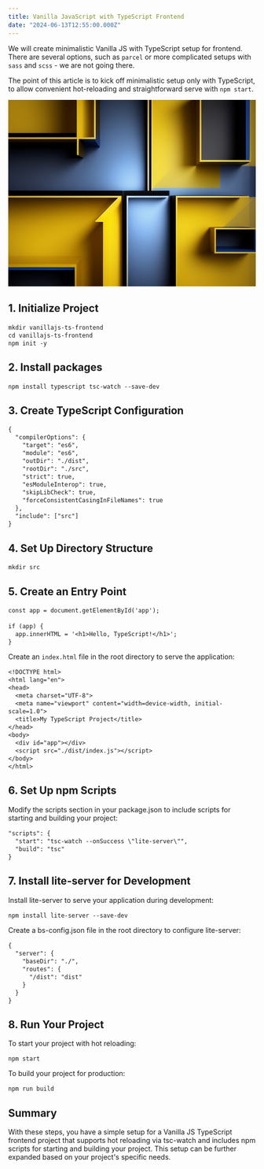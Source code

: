```yaml
---
title: Vanilla JavaScript with TypeScript Frontend
date: "2024-06-13T12:55:00.000Z"
---
```


We will create minimalistic Vanilla JS with TypeScript setup for frontend. There are several options, such as `parcel` or more complicated setups with `sass` and `scss` - we are not going there.  

The point of this article is to kick off minimalistic setup only with TypeScript, to allow convenient hot-reloading and straightforward serve with `npm start`.  

![JavaScript TypeScript abstraction](./ComfyUI_00001_.png)
## 1. Initialize Project  
```
mkdir vanillajs-ts-frontend
cd vanillajs-ts-frontend
npm init -y
```
## 2. Install packages  
```
npm install typescript tsc-watch --save-dev
```
## 3. Create TypeScript Configuration  
```
{
  "compilerOptions": {
    "target": "es6",
    "module": "es6",
    "outDir": "./dist",
    "rootDir": "./src",
    "strict": true,
    "esModuleInterop": true,
    "skipLibCheck": true,
    "forceConsistentCasingInFileNames": true
  },
  "include": ["src"]
}
```
## 4. Set Up Directory Structure  
```
mkdir src
```
## 5. Create an Entry Point  
```
const app = document.getElementById('app');

if (app) {
  app.innerHTML = '<h1>Hello, TypeScript!</h1>';
}
```  
Create an `index.html` file in the root directory to serve the application:
```
<!DOCTYPE html>
<html lang="en">
<head>
  <meta charset="UTF-8">
  <meta name="viewport" content="width=device-width, initial-scale=1.0">
  <title>My TypeScript Project</title>
</head>
<body>
  <div id="app"></div>
  <script src="./dist/index.js"></script>
</body>
</html>
```  
## 6. Set Up npm Scripts  
Modify the scripts section in your package.json to include scripts for starting and building your project:  
```
"scripts": {
  "start": "tsc-watch --onSuccess \"lite-server\"",
  "build": "tsc"
}
```  
## 7. Install lite-server for Development  
Install lite-server to serve your application during development:
```
npm install lite-server --save-dev
```
Create a bs-config.json file in the root directory to configure lite-server:
```
{
  "server": {
    "baseDir": "./",
    "routes": {
      "/dist": "dist"
    }
  }
}
```
## 8. Run Your Project  
To start your project with hot reloading:
```
npm start
```
To build your project for production:
```
npm run build
```
## Summary  
With these steps, you have a simple setup for a Vanilla JS TypeScript frontend project that supports hot reloading via tsc-watch and includes npm scripts for starting and building your project. This setup can be further expanded based on your project's specific needs.